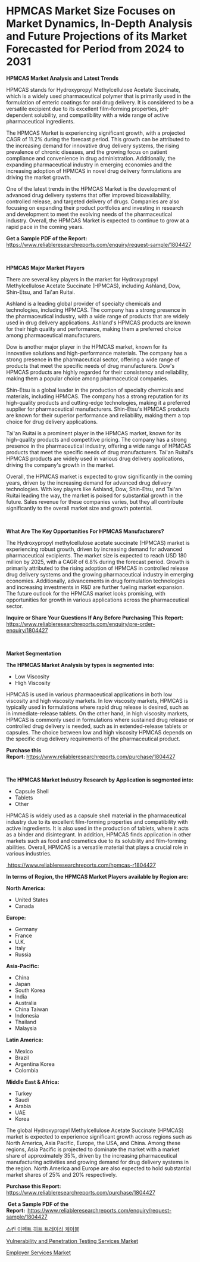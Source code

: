 <p><h1>HPMCAS Market Size Focuses on Market Dynamics, In-Depth Analysis and Future Projections of its Market Forecasted for Period from 2024 to 2031</h1></p><p><strong>HPMCAS Market Analysis and Latest Trends</strong></p>
<p><p>HPMCAS stands for Hydroxypropyl Methylcellulose Acetate Succinate, which is a widely used pharmaceutical polymer that is primarily used in the formulation of enteric coatings for oral drug delivery. It is considered to be a versatile excipient due to its excellent film-forming properties, pH-dependent solubility, and compatibility with a wide range of active pharmaceutical ingredients.</p><p>The HPMCAS Market is experiencing significant growth, with a projected CAGR of 11.2% during the forecast period. This growth can be attributed to the increasing demand for innovative drug delivery systems, the rising prevalence of chronic diseases, and the growing focus on patient compliance and convenience in drug administration. Additionally, the expanding pharmaceutical industry in emerging economies and the increasing adoption of HPMCAS in novel drug delivery formulations are driving the market growth.</p><p>One of the latest trends in the HPMCAS Market is the development of advanced drug delivery systems that offer improved bioavailability, controlled release, and targeted delivery of drugs. Companies are also focusing on expanding their product portfolios and investing in research and development to meet the evolving needs of the pharmaceutical industry. Overall, the HPMCAS Market is expected to continue to grow at a rapid pace in the coming years.</p></p>
<p><strong>Get a Sample PDF of the Report:&nbsp;</strong> <a href="https://www.reliableresearchreports.com/enquiry/request-sample/1804427">https://www.reliableresearchreports.com/enquiry/request-sample/1804427</a></p>
<p>&nbsp;</p>
<p><strong>HPMCAS Major Market Players</strong></p>
<p><p>There are several key players in the market for Hydroxypropyl Methylcellulose Acetate Succinate (HPMCAS), including Ashland, Dow, Shin-Etsu, and Tai'an Ruitai. </p><p>Ashland is a leading global provider of specialty chemicals and technologies, including HPMCAS. The company has a strong presence in the pharmaceutical industry, with a wide range of products that are widely used in drug delivery applications. Ashland's HPMCAS products are known for their high quality and performance, making them a preferred choice among pharmaceutical manufacturers.</p><p>Dow is another major player in the HPMCAS market, known for its innovative solutions and high-performance materials. The company has a strong presence in the pharmaceutical sector, offering a wide range of products that meet the specific needs of drug manufacturers. Dow's HPMCAS products are highly regarded for their consistency and reliability, making them a popular choice among pharmaceutical companies.</p><p>Shin-Etsu is a global leader in the production of specialty chemicals and materials, including HPMCAS. The company has a strong reputation for its high-quality products and cutting-edge technologies, making it a preferred supplier for pharmaceutical manufacturers. Shin-Etsu's HPMCAS products are known for their superior performance and reliability, making them a top choice for drug delivery applications.</p><p>Tai'an Ruitai is a prominent player in the HPMCAS market, known for its high-quality products and competitive pricing. The company has a strong presence in the pharmaceutical industry, offering a wide range of HPMCAS products that meet the specific needs of drug manufacturers. Tai'an Ruitai's HPMCAS products are widely used in various drug delivery applications, driving the company's growth in the market.</p><p>Overall, the HPMCAS market is expected to grow significantly in the coming years, driven by the increasing demand for advanced drug delivery technologies. With key players like Ashland, Dow, Shin-Etsu, and Tai'an Ruitai leading the way, the market is poised for substantial growth in the future. Sales revenue for these companies varies, but they all contribute significantly to the overall market size and growth potential.</p></p>
<p>&nbsp;</p>
<p><strong>What Are The Key Opportunities For HPMCAS Manufacturers?</strong></p>
<p><p>The Hydroxypropyl methylcellulose acetate succinate (HPMCAS) market is experiencing robust growth, driven by increasing demand for advanced pharmaceutical excipients. The market size is expected to reach USD 180 million by 2025, with a CAGR of 6.8% during the forecast period. Growth is primarily attributed to the rising adoption of HPMCAS in controlled release drug delivery systems and the growing pharmaceutical industry in emerging economies. Additionally, advancements in drug formulation technologies and increasing investments in R&D are further fueling market expansion. The future outlook for the HPMCAS market looks promising, with opportunities for growth in various applications across the pharmaceutical sector.</p></p>
<p><strong>Inquire or Share Your Questions If Any Before Purchasing This Report:</strong> <a href="https://www.reliableresearchreports.com/enquiry/pre-order-enquiry/1804427">https://www.reliableresearchreports.com/enquiry/pre-order-enquiry/1804427</a></p>
<p>&nbsp;</p>
<p><strong>Market Segmentation</strong></p>
<p><strong>The HPMCAS Market Analysis by types is segmented into:</strong></p>
<p><ul><li>Low Viscosity</li><li>High Viscosity</li></ul></p>
<p><p>HPMCAS is used in various pharmaceutical applications in both low viscosity and high viscosity markets. In low viscosity markets, HPMCAS is typically used in formulations where rapid drug release is desired, such as in immediate-release tablets. On the other hand, in high viscosity markets, HPMCAS is commonly used in formulations where sustained drug release or controlled drug delivery is needed, such as in extended-release tablets or capsules. The choice between low and high viscosity HPMCAS depends on the specific drug delivery requirements of the pharmaceutical product.</p></p>
<p><strong>Purchase this Report:&nbsp;</strong><a href="https://www.reliableresearchreports.com/purchase/1804427">https://www.reliableresearchreports.com/purchase/1804427</a></p>
<p>&nbsp;</p>
<p><strong>The HPMCAS Market Industry Research by Application is segmented into:</strong></p>
<p><ul><li>Capsule Shell</li><li>Tablets</li><li>Other</li></ul></p>
<p><p>HPMCAS is widely used as a capsule shell material in the pharmaceutical industry due to its excellent film-forming properties and compatibility with active ingredients. It is also used in the production of tablets, where it acts as a binder and disintegrant. In addition, HPMCAS finds application in other markets such as food and cosmetics due to its solubility and film-forming abilities. Overall, HPMCAS is a versatile material that plays a crucial role in various industries.</p></p>
<p><a href="https://www.reliableresearchreports.com/hpmcas-r1804427">&nbsp;https://www.reliableresearchreports.com/hpmcas-r1804427</a></p>
<p><strong>In terms of Region, the HPMCAS Market Players available by Region are:</strong></p>
<p>
    <p> <strong> North America: </strong>
        <ul>
            <li>United States</li>
            <li>Canada</li>
        </ul>
        </p> 
    <p> <strong> Europe: </strong>
        <ul>
            <li>Germany</li>
            <li>France</li>
            <li>U.K.</li>
            <li>Italy</li>
            <li>Russia</li>
        </ul>
        </p> 
    <p> <strong> Asia-Pacific: </strong>
        <ul>
            <li>China</li>
            <li>Japan</li>
            <li>South Korea</li>
            <li>India</li>
            <li>Australia</li>
            <li>China Taiwan</li>
            <li>Indonesia</li>
            <li>Thailand</li>
            <li>Malaysia</li>
        </ul>
        </p> 
    <p> <strong> Latin America: </strong>
        <ul>
            <li>Mexico</li>
            <li>Brazil</li>
            <li>Argentina Korea</li>
            <li>Colombia</li>
        </ul>
        </p> 
    <p> <strong> Middle East & Africa: </strong>
        <ul>
            <li>Turkey</li>
            <li>Saudi</li>
            <li>Arabia</li>
            <li>UAE</li>
            <li>Korea</li>
        </ul>
    </p>
    </p>
<p><p>The global Hydroxypropyl Methylcellulose Acetate Succinate (HPMCAS) market is expected to experience significant growth across regions such as North America, Asia Pacific, Europe, the USA, and China. Among these regions, Asia Pacific is projected to dominate the market with a market share of approximately 35%, driven by the increasing pharmaceutical manufacturing activities and growing demand for drug delivery systems in the region. North America and Europe are also expected to hold substantial market shares of 25% and 20% respectively.</p></p>
<p><strong>Purchase this Report: </strong><a href="https://www.reliableresearchreports.com/purchase/1804427">https://www.reliableresearchreports.com/purchase/1804427</a></p>
<p>&nbsp;<strong>Get a Sample PDF of the Report:&nbsp;&nbsp;</strong><a href="https://www.reliableresearchreports.com/enquiry/request-sample/1804427">https://www.reliableresearchreports.com/enquiry/request-sample/1804427</a></p>
<p><strong></strong></p>
<p><p><a href="https://github.com/camron674/Market-Research-Report-List-2/blob/main/5647004129846.md">스킨 이펙트 히트 트레이싱 케이블</a></p><p><a href="https://github.com/mancsybtousav/Market-Research-Report-List-3/blob/main/vulnerability-and-penetration-testing-services-market.md">Vulnerability and Penetration Testing Services Market</a></p><p><a href="https://github.com/josesg55/Market-Research-Report-List-3/blob/main/employer-services-market.md">Employer Services Market</a></p></p>